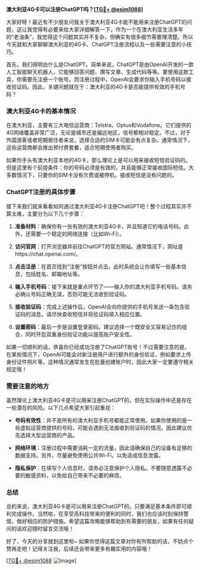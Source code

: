**澳大利亚4G卡可以注册ChatGPT吗？[[TG💪+ @esim1088](https://t.me/s/esim1088)]**

大家好呀！最近有不少朋友问我关于澳大利亚4G卡能不能用来注册ChatGPT的问题，这让我觉得有必要来给大家详细解答一下。作为一个在澳大利亚生活多年的“老油条”，我觉得这个问题其实并不复杂，但确实有很多细节需要理清楚。所以今天就和大家聊聊澳大利亚的4G卡、ChatGPT注册流程以及一些需要注意的小技巧。

首先，我们得明白什么是ChatGPT。简单来说，ChatGPT是由OpenAI开发的一款人工智能聊天机器人，它能够回答问题、撰写文章、生成代码等等。要使用这款工具，你需要先注册一个账号。而注册过程中，OpenAI会要求你输入手机号码以接收验证码。因此，关键问题就在于：澳大利亚的4G卡是否能提供有效的手机号码？

### 澳大利亚4G卡的基本情况

在澳大利亚，主要有三大电信运营商：Telstra、Optus和Vodafone。它们提供的4G网络覆盖非常广泛，无论是城市还是偏远地区，信号都相对稳定。不过，对于外国游客或者短期居住者来说，选择合适的SIM卡可能会有点复杂。通常情况下，这些运营商都会推出预付费套餐，适合短期使用者购买。

如果你手头有澳大利亚本地的4G卡，那么理论上是可以用来接收短信验证码的。但是这里有个前提条件：你的号码必须是有效的，并且能够正常接收国际短信。大多数情况下，只要你的SIM卡没有欠费或被停机，接收短信是没有问题的。

### ChatGPT注册的具体步骤

接下来我们就来看看如何通过澳大利亚4G卡注册ChatGPT吧！整个过程其实并不算太难，主要分为以下几个步骤：

1. **准备材料**：确保你有一张有效的澳大利亚4G卡，并且知道它的电话号码。此外，还需要一个稳定的网络连接（比如Wi-Fi）。
   
2. **访问官网**：打开浏览器并前往ChatGPT的官方网站。通常情况下，网址是https://chat.openai.com/。

3. **点击注册**：在首页找到“注册”按钮并点击。此时系统会让你填写一些基本信息，包括姓名、邮箱地址等。

4. **输入手机号码**：接下来就是重点环节了——输入你的澳大利亚手机号码。请务必确认号码正确无误，否则可能无法收到验证码。

5. **接收验证码**：完成上述操作后，OpenAI会向你提供的手机号发送一条包含验证码的消息。请尽快查收短信并将验证码填入相应位置。

6. **设置密码**：最后一步是设置登录密码。建议选择一个既安全又容易记住的组合，同时开启双重身份验证功能以提高账户安全性。

如果一切顺利的话，恭喜你已经成功注册了ChatGPT账号！不过需要注意的是，在某些情况下，OpenAI可能会对新注册用户进行额外的身份验证，例如要求上传身份证件照片等。这种情况通常发生在批量创建账户时，因此大家一定要遵守相关规定哦！

### 需要注意的地方

虽然理论上澳大利亚4G卡是可以用来注册ChatGPT的，但在实际操作中还是存在一些潜在的风险。以下几点希望大家引起重视：

- **号码有效性**：并不是所有的澳大利亚手机号都能正常使用。如果你使用的是一些虚拟运营商提供的号码，可能会遇到无法接收到验证码的情况。因此建议优先选择大型运营商的产品。
  
- **网络环境**：注册过程中需要消耗一定的流量，因此请确保自己的设备有足够的数据支持。另外，尽量避免使用公共Wi-Fi，以免造成信息泄露。

- **隐私保护**：在填写个人信息时，请务必注意保护个人隐私。不要随意透露不必要的敏感资料，以免给自己带来不必要的麻烦。

### 总结

总的来说，澳大利亚4G卡是可以用来注册ChatGPT的，只要满足基本条件即可顺利完成操作。当然啦，在享受高科技带来的便利的同时，我们也应该时刻保持警惕，做好相应的防护措施。希望这篇攻略能够帮助到有需要的朋友，如果有任何疑问的话欢迎随时留言交流哦！

好了，今天的分享就到这里啦~ 如果你觉得这篇文章对你有所帮助的话，不妨点个赞再走吧！记得关注我，后续还会带来更多有趣实用的内容哦！

[[TG💪+ @esim1088](https://t.me/s/esim1088) ![Image](https://i.postimg.cc/4NQfJmqS/Snipaste-2025-05-13-00-14-12.png)]